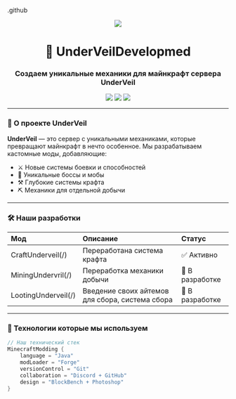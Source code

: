 .github

<p align="center">
  <img src="https://i.pinimg.com/originals/62/b9/c0/62b9c02db463b4b6d07b44919267922a.gif"/>
</p>

<h1 align="center">🧿 UnderVeilDevelopmed</h1>
<h3 align="center">Создаем уникальные механики для майнкрафт сервера UnderVeil</h3>

<p align="center">
  <img src="https://img.shields.io/badge/Minecraft1.20.1-62B47A?style=for-the-badge&logo=minecraft&logoColor=white"/>
  <img src="https://img.shields.io/badge/Forge-DF2D28?style=for-the-badge&logo=curseforge&logoColor=white"/>
  <img src="https://img.shields.io/badge/Java-ED8B00?style=for-the-badge&logo=openjdk&logoColor=white"/>
</p>

---

### 🌌 О проекте UnderVeil
**UnderVeil** — это сервер с уникальными механиками, которые превращают майнкрафт в нечто особенное. Мы разрабатываем кастомные моды, добавляющие:

- ⚔ Новые системы боевки и способностей
- 🏹 Уникальные боссы и мобы
- ⚒️ Глубокие системы крафта
- ⛏ Механики для отдельной добычи

---

### 🛠️ Наши разработки

| Мод | Описание | Статус |
| :--- | :--- | :--- |
| CraftUnderveil(/) | Переработана система крафта | ✅ Активно |
| MiningUndervril(/) | Переработка механики добычи | 🚧 В разработке |
| LootingUnderveil(/) | Введение своих айтемов для сбора, система сбора | 🚧 В разработке |

---

### 🚀 Технологии которые мы используем

```java
// Наш технический стек
MinecraftModding {
    language = "Java"
    modLoader = "Forge"
    versionControl = "Git"
    collaboration = "Discord + GitHub"
    design = "BlockBench + Photoshop"
}


